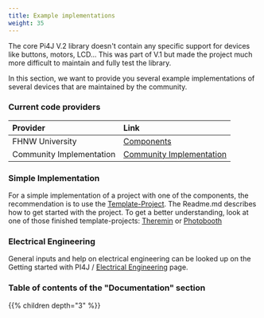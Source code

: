 ```yaml
---
title: Example implementations
weight: 35
---
```


The core Pi4J V.2 library doesn't contain any specific support for devices like buttons, motors, LCD... This was part of 
V.1 but made the project much more difficult to maintain and fully test the library.

In this section, we want to provide you several example implementations of several devices that are maintained by the community.

### Current code providers

| Provider                 | Link              |
|:-------------------------| :---              |
| FHNW University          | [Components](/documentation/device-examples/components) |
| Community Implementation | [Community Implementation](/documentation/device-examples/communityimplementation) |

### Simple Implementation

For a simple implementation of a project with one of the components, the recommendation is to use the [Template-Project](https://github.com/Pi4J/pi4j-template-javafx).
The Readme.md describes how to get started with the project.
To get a better understanding, look at one of those finished template-projects: [Theremin](https://github.com/DieterHolz/RaspPiTheremin) or [Photobooth](https://github.com/DieterHolz/PhotoBooth)

### Electrical Engineering
General inputs and help on electrical engineering can be looked up on the Getting started with PI4J / [Electrical Engineering](/getting-started/electricalengeneering/) page.

### Table of contents of the "Documentation" section

{{% children depth="3" %}}
